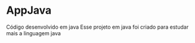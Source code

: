 # AppJava
 Código desenvolvido em java
Esse projeto em java foi criado para estudar mais a linguagem java
